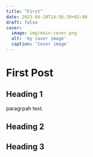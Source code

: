 ```yaml
---
title: "First"
date: 2023-04-10T14:56:39+02:00
draft: false
cover:
  image: img/main-cover.png
  alt: 'my cover image'
  caption: 'Cover image'
---
```


# First Post

## Heading 1

paragrpah text.

## Heading 2

## Heading 3

